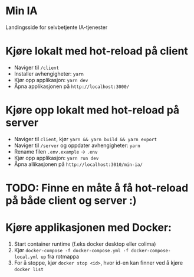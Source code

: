 # Min IA

Landingsside for selvbetjente IA-tjenester

# Kjøre lokalt med hot-reload på client
- Naviger til `/client`
- Installer avhengigheter: `yarn`
- Kjør opp applikasjon: `yarn dev`
- Åpna applikasjonen på `http://localhost:3000/`

# Kjøre opp lokalt med hot-reload på server
- Naviger til `client`, kjør `yarn && yarn build && yarn export`
- Naviger til `/server` og oppdater avhengigheter: `yarn`
- Rename filen `.env.example` -> `.env`
- Kjør opp applikasjon: `yarn run dev`
- Åpna allikasjonen på `http://localhost:3010/min-ia/`

# TODO: Finne en måte å få hot-reload på både client og server :)

# Kjøre applikasjonen med Docker:
1. Start container runtime (f.eks docker desktop eller colima)
2. Kjør `docker-compose -f docker-compose.yml -f docker-compose-local.yml up` fra rotmappa
5. For å stoppe, kjør `docker stop <id>`, hvor id-en kan finner ved å kjøre `docker list`
